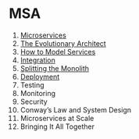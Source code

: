 # MSA

1. [Microservices](https://github.com/jungining/MSA/blob/main/chap1.%20Microservices.md)
2. [The Evolutionary Architect](https://github.com/jungining/MSA/blob/main/chap2.%20The%20Evolutionary%20Architect.md)
3. [How to Model Services](https://github.com/jungining/MSA/blob/main/chap3.%20How%20to%20Model%20Services.md)
4. [Integration](https://github.com/jungining/MSA/blob/main/chap4.%20Integration.md)
5. [Splitting the Monolith](https://github.com/jungining/MSA/blob/main/chap5.%20Splitting%20the%20Monolith.md)
6. [Deployment](https://github.com/jungining/MSA/blob/main/chap6.%20Deployment.md)
7. Testing
8. Monitoring
9. Security
10. Conway’s Law and System Design
11. Microservices at Scale
12. Bringing It All Together
